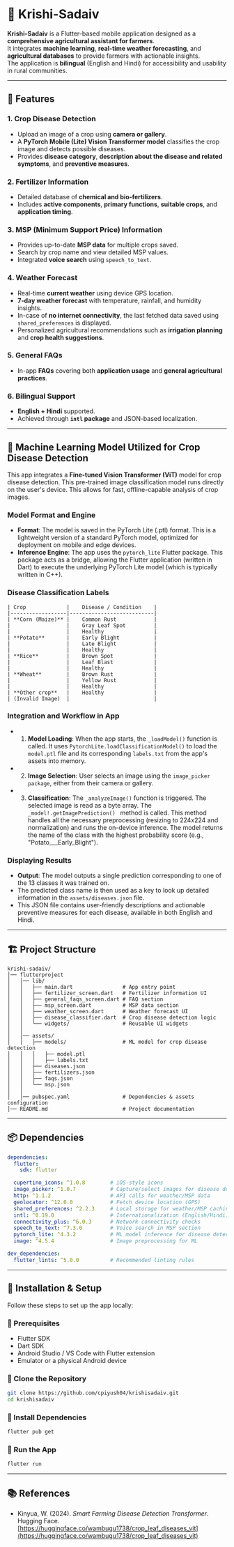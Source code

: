 # 🌾 Krishi-Sadaiv

**Krishi-Sadaiv** is a Flutter-based mobile application designed as a **comprehensive agricultural assistant for farmers**.  
It integrates **machine learning**, **real-time weather forecasting**, and **agricultural databases** to provide farmers with actionable insights.  
The application is **bilingual** (English and Hindi) for accessibility and usability in rural communities.  

---

## 🚀 Features

### 1. Crop Disease Detection
- Upload an image of a crop using **camera or gallery**.  
- A **PyTorch Mobile (Lite) Vision Transformer model** classifies the crop image and detects possible diseases.  
- Provides **disease category**, **description about the disease and related symptoms**, and **preventive measures**.  

### 2. Fertilizer Information
- Detailed database of **chemical and bio-fertilizers**.  
- Includes **active components**, **primary functions**, **suitable crops**, and **application timing**.   

### 3. MSP (Minimum Support Price) Information
- Provides up-to-date **MSP data** for multiple crops saved.  
- Search by crop name and view detailed MSP values.  
- Integrated **voice search** using `speech_to_text`.  

### 4. Weather Forecast
- Real-time **current weather** using device GPS location.  
- **7-day weather forecast** with temperature, rainfall, and humidity insights.
- In-case of **no internet connectivity**, the last fetched data saved using `shared_preferences` is displayed.
- Personalized agricultural recommendations such as **irrigation planning** and **crop health suggestions**.  

### 5. General FAQs
- In-app **FAQs** covering both **application usage** and **general agricultural practices**.  

### 6. Bilingual Support
- **English + Hindi** supported.  
- Achieved through **`intl` package** and JSON-based localization.  

---

## 🧠 Machine Learning Model Utilized for Crop Disease Detection

This app integrates a **Fine-tuned Vision Transformer (ViT)** model for crop disease detection. This pre-trained image classification model runs directly on the user's device. This allows for fast, offline-capable analysis of crop images.  

### Model Format and Engine
- **Format**: The model is saved in the PyTorch Lite (.ptl) format. This is a lightweight version of a standard PyTorch model, optimized for deployment on mobile and edge devices.
- **Inference Engine**: The app uses the `pytorch_lite` Flutter package. This package acts as a bridge, allowing the Flutter application (written in Dart) to execute the underlying PyTorch Lite model (which is typically written in C++).

### Disease Classification Labels

```plaintext
| Crop             |    Disease / Condition    |
|------------------|---------------------------|
| **Corn (Maize)** |    Common Rust            |
|                  |    Gray Leaf Spot         |
|                  |    Healthy                |
| **Potato**       |    Early Blight           |
|                  |    Late Blight            |
|                  |    Healthy                |
| **Rice**         |    Brown Spot             |
|                  |    Leaf Blast             |
|                  |    Healthy                |
| **Wheat**        |    Brown Rust             |
|                  |    Yellow Rust            |
|                  |    Healthy                |
| **Other crop**   |    Healthy                |
| (Invalid Image)  |                           |
```

### Integration and Workflow in App
- 1. **Model Loading**: When the app starts, the `_loadModel()` function is called. It uses `PytorchLite.loadClassificationModel()` to load the `model.ptl` file and its corresponding `labels.txt` from the app's assets into memory.
- 2. **Image Selection**: User selects an image using the `image_picker package`, either from their camera or gallery.
- 3. **Classification**: The `_analyzeImage()` function is triggered. The selected image is read as a byte array. The  `_model!.getImagePrediction() ` method is called. This method handles all the necessary preprocessing (resizing to 224x224 and normalization) and runs the on-device inference. The model returns the name of the class with the highest probability score (e.g., "Potato___Early_Blight").

### Displaying Results
- **Output**: The model outputs a single prediction corresponding to one of the 13 classes it was trained on.
- The predicted class name is then used as a key to look up detailed information in the `assets/diseases.json` file.
- This JSON file contains user-friendly descriptions and actionable preventive measures for each disease, available in both English and Hindi.

---

## 🏗️ Project Structure

```plaintext
krishi-sadaiv/
│── flutterproject
│   │── lib/
│   │   ├── main.dart                # App entry point
│   │   ├── fertilizer_screen.dart   # Fertilizer information UI
│   │   ├── general_faqs_screen.dart # FAQ section
│   │   ├── msp_screen.dart          # MSP data section
│   │   ├── weather_screen.dart      # Weather forecast UI
│   │   ├── disease_classifier.dart  # Crop disease detection logic
│   │   └── widgets/                 # Reusable UI widgets
│   │
│   │── assets/
│   │   ├── models/                  # ML model for crop disease detection
│   │   │   ├── model.ptl
│   │   │   ├── labels.txt
│   │   ├── diseases.json
│   │   ├── fertilizers.json
│   │   ├── faqs.json
│   │   └── msp.json
│   │
│   │── pubspec.yaml                 # Dependencies & assets configuration
│── README.md                        # Project documentation
```

---

## 📦 Dependencies

```yaml
dependencies:
  flutter:
    sdk: flutter

  cupertino_icons: ^1.0.8        # iOS-style icons
  image_picker: ^1.0.7           # Capture/select images for disease detection
  http: ^1.1.2                   # API calls for weather/MSP data
  geolocator: ^12.0.0            # Fetch device location (GPS)
  shared_preferences: ^2.2.3     # Local storage for weather/MSP caching
  intl: ^0.19.0                  # Internationalization (English/Hindi)
  connectivity_plus: ^6.0.3      # Network connectivity checks
  speech_to_text: ^7.3.0         # Voice search in MSP section
  pytorch_lite: ^4.3.2           # ML model inference for disease detection
  image: ^4.5.4                  # Image preprocessing for ML

dev_dependencies:
  flutter_lints: ^5.0.0          # Recommended linting rules
```
---

## 📲 Installation & Setup  

Follow these steps to set up the app locally:  

### 🔹 Prerequisites  
- Flutter SDK  
- Dart SDK  
- Android Studio / VS Code with Flutter extension  
- Emulator or a physical Android device  

### 🔹 Clone the Repository  
```bash
git clone https://github.com/cpiyush04/krishisadaiv.git
cd krishisadaiv
```

### 🔹 Install Dependencies 
```bash
flutter pub get
```

### 🔹 Run the App
```bash
flutter run
```

---

## 📚 References  

- Kinyua, W. (2024). *Smart Farming Disease Detection Transformer*. Hugging Face.  
  [https://huggingface.co/wambugu1738/crop_leaf_diseases_vit](https://huggingface.co/wambugu1738/crop_leaf_diseases_vit)  






